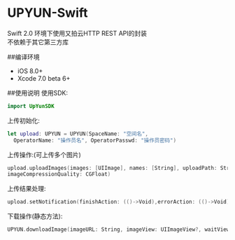 # UPYUN-Swift
Swift 2.0 环境下使用又拍云HTTP REST API的封装<br>
不依赖于其它第三方库<br>

##编译环境
- iOS 8.0+
- Xcode 7.0 beta 6+

##使用说明
使用SDK:<br>
```swift
import UpYunSDK
```
上传初始化:<br>
```swift
let upload: UPYUN = UPYUN(SpaceName: "空间名", 
  OperatorName: "操作员名", OperatorPasswd: "操作员密码")
```
上传操作:(可上传多个图片)
```swift
upload.uploadImages(images: [UIImage], names: [String], uploadPath: String, 
imageCompressionQuality: CGFloat)
```
上传结果处理: <br>
```swift
upload.setNotification(finishAction: (()->Void),errorAction: (()->Void))
```
下载操作(静态方法):
```swift
UPYUN.downloadImage(imageURL: String, imageView: UIImageView?, waitView: UIView?)
```
